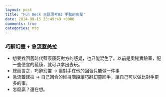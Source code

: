 ```yaml
---
layout: post
title: "Fun Deck 主題思考02 手動的奧秘"
date: 2014-09-15 23:49:49 +0800
comments: true
categories: mtg
---
```


### 巧辭幻靈 + 急流蓋美拉

- 想要找回舊時代藍康康死對方的感覺，也只能混色了。以前是奧秘實驗室，配一些便宜的藍康，就可以拿出去玩。
- 總而言之，巧辭幻靈 -> 讓對手在他的回合只能做一件事
- 急流蓋鎂拉 -> 自己回合的維持階段讓巧辭幻靈回手，讓自己可以做比對手更多的事。
- 怎麼贏？還在想。